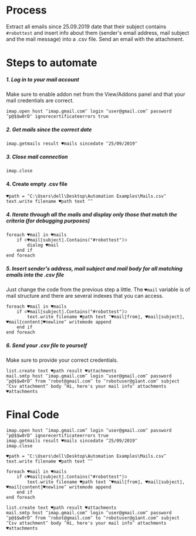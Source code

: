 # Process

Extract all emails since 25.09.2019 date that their subject contains `#robottest` and insert info about them (sender's email address, mail subject and the mail message) into a .csv file. Send an email with the attachment.

# Steps to automate

##### 1. Log in to your mail account

Make sure to enable addon net from the View/Addons panel and that your mail credentials are correct.

```G1ANT
imap.open host ‴imap.gmail.com‴ login ‴user@gmail.com‴ password ‴p@$$w0rD‴ ignorecertificateerrors true
```

##### 2. Get mails since the correct date

```G1ANT
imap.getmails result ♥mails sincedate ‴25/09/2019‴
```

##### 3. Close mail connection

```G1ANT
imap.close
```

#### 4. Create empty .csv file

```G1ANT
♥path = ‴C:\Users\dell\Desktop\Automation Examples\Mails.csv‴
text.write filename ♥path text ‴‴
```

##### 4. Iterate through all the mails and display only those that match the criteria (for debugging purposes)

```G1ANT
foreach ♥mail in ♥mails
    if ⊂♥mail⟦subject⟧.Contains("#robottest")⊃
        dialog ♥mail
    end if
end foreach
```

##### 5. Insert sender's address, mail subject and mail body for all matching emails into the .csv file

Just change the code from the previous step a little. The `♥mail` variable is of mail structure and there are several indexes that you can access.

```G1ANT
foreach ♥mail in ♥mails
    if ⊂♥mail⟦subject⟧.Contains("#robottest")⊃
        text.write filename ♥path text ‴♥mail⟦from⟧, ♥mail⟦subject⟧, ♥mail⟦content⟧♥newline‴ writemode append
    end if
end foreach
```

##### 6. Send your .csv file to yourself

Make sure to provide your correct credentials.

```G1ANT
list.create text ♥path result ♥attachments
mail.smtp host ‴imap.gmail.com‴ login ‴user@gmail.com‴ password ‴p@$$w0rD‴ from ‴robot@gmail.com‴ to ‴robotuser@g1ant.com‴ subject ‴Csv attachment‴ body ‴Hi, here's your mail info‴ attachments ♥attachments
```

# Final Code

```G1ANT
imap.open host ‴imap.gmail.com‴ login ‴user@gmail.com‴ password ‴p@$$w0rD‴ ignorecertificateerrors true
imap.getmails result ♥mails sincedate ‴25/09/2019‴
imap.close

♥path = ‴C:\Users\dell\Desktop\Automation Examples\Mails.csv‴
text.write filename ♥path text ‴‴

foreach ♥mail in ♥mails
    if ⊂♥mail⟦subject⟧.Contains("#robottest")⊃
        text.write filename ♥path text ‴♥mail⟦from⟧, ♥mail⟦subject⟧, ♥mail⟦content⟧♥newline‴ writemode append
    end if
end foreach

list.create text ♥path result ♥attachments
mail.smtp host ‴imap.gmail.com‴ login ‴user@gmail.com‴ password ‴p@$$w0rD‴ from ‴robot@gmail.com‴ to ‴robotuser@g1ant.com‴ subject ‴Csv attachment‴ body ‴Hi, here's your mail info‴ attachments ♥attachments
```
